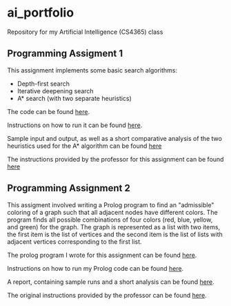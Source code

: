 # ai_portfolio
Repository for my Artificial Intelligence (CS4365) class

## Programming Assigment 1
This assignment implements some basic search algorithms:
- Depth-first search
- Iterative deepening search
- A* search (with two separate heuristics)

The code can be found [here](programming-assignment-1/main.py).

Instructions on how to run it can be found [here](programming-assignment-1/readme.md).

Sample input and output, as well as a short comparative analysis of the two heuristics used for the A* algorithm can be found [here](programming-assignment-1/Report.pdf)

The instructions provided by the professor for this assignment can be found [here](programming-assignment-1/assignment-instructions.pdf)

## Programming Assignment 2
This assigment involved writing a Prolog program to find an "admissible" coloring of a graph such that all adjacent nodes have different colors. The program finds all possible combinations of four colors (red, blue, yellow, and green) for the graph. The graph is represented as a list with two items, the first item is the list of vertices and the second item is the list of lists with adjacent vertices corresponding to the first list. 

The prolog program I wrote for this assignment can be found [here](https://github.com/rigrergl/ai_portfolio/blob/main/programming-assignment-2/coloring.pl).

Instructions on how to run my Prolog code can be found [here](https://github.com/rigrergl/ai_portfolio/blob/main/programming-assignment-2/readme.md).

A report, containing sample runs and a short analysis can be found [here](https://github.com/rigrergl/ai_portfolio/blob/main/programming-assignment-2/Report.pdf).

The original instructions provided by the professor can be found [here](https://github.com/rigrergl/ai_portfolio/blob/main/programming-assignment-2/Programming-Assignment-2-Instructions.pdf).
